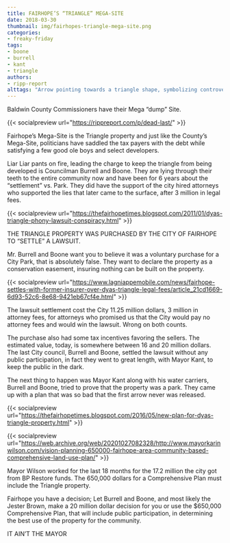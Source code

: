 ```yaml
---
title: FAIRHOPE’S “TRIANGLE” MEGA-SITE
date: 2018-03-30
thumbnail: img/fairhopes-triangle-mega-site.png
categories:
- freaky-friday
tags:
- boone
- burrell
- kant
- triangle
authors:
- ripp-report
alttags: "Arrow pointing towards a triangle shape, symbolizing controversy surrounding Fairhope’s Triangle Mega-Site development"
---
```

Baldwin County Commissioners have their Mega “dump” Site.

{{< socialpreview url="https://rippreport.com/p/dead-last/" >}}

Fairhope’s Mega-Site is the Triangle property and just like the County’s Mega-Site, politicians have saddled the tax payers with the debt while satisfying a few good ole boys and select developers.

Liar Liar pants on fire, leading the charge to keep the triangle from being developed is Councilman Burrell and Boone. They are lying through their teeth to the entire community now and have been for 6 years about the “settlement” vs. Park. They did have the support of the city hired attorneys who supported the lies that later came to the surface, after 3 million in legal fees.

{{< socialpreview url="https://thefairhopetimes.blogspot.com/2011/01/dyas-triangle-phony-lawsuit-conspiracy.html" >}}

THE TRIANGLE PROPERTY WAS PURCHASED BY THE CITY OF FAIRHOPE TO “SETTLE” A LAWSUIT.

Mr. Burrell and Boone want you to believe it was a voluntary purchase for a City Park, that is absolutely false. They want to declare the property as a conservation easement, insuring nothing can be built on the property.

{{< socialpreview url="https://www.lagniappemobile.com/news/fairhope-settles-with-former-insurer-over-dyas-triangle-legal-fees/article_21cd1669-6d93-52c6-8e68-9421eb67cf4e.html" >}}

The lawsuit settlement cost the City 11.25 million dollars, 3 million in attorney fees, for attorneys who promised us that the City would pay no attorney fees and would win the lawsuit. Wrong on both counts.

The purchase also had some tax incentives favoring the sellers. The estimated value, today, is somewhere between 16 and 20 million dollars. The last City council, Burrell and Boone, settled the lawsuit without any public participation, in fact they went to great length, with Mayor Kant, to keep the public in the dark.

The next thing to happen was Mayor Kant along with his water carriers, Burrell and Boone, tried to prove that the property was a park. They came up with a plan that was so bad that the first arrow never was released.

{{< socialpreview url="https://thefairhopetimes.blogspot.com/2016/05/new-plan-for-dyas-triangle-property.html" >}}

{{< socialpreview url="https://web.archive.org/web/20201027082328/http://www.mayorkarinwilson.com/vision-planning-650000-fairhope-area-community-based-comprehensive-land-use-plan/" >}}

Mayor Wilson worked for the last 18 months for the 17.2 million the city got from BP Restore funds. The 650,000 dollars for a Comprehensive Plan must include the Triangle property.

Fairhope you have a decision; Let Burrell and Boone, and most likely the Jester Brown, make a 20 million dollar decision for you or use the $650,000 Comprehensive Plan, that will include public participation, in determining the best use of the property for the community.

IT AIN’T THE MAYOR
